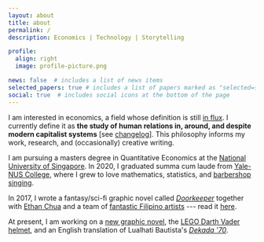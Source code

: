 ```yaml
---
layout: about
title: about
permalink: /
description: Economics | Technology | Storytelling

profile:
  align: right
  image: profile-picture.png

news: false  # includes a list of news items
selected_papers: true # includes a list of papers marked as "selected={true}"
social: true  # includes social icons at the bottom of the page
---
```


I am interested in economics, a field whose definition is still [in flux](https://en.wikipedia.org/wiki/Definitions_of_economics). I currently define it as __the study of human relations in, around, and despite modern capitalist systems__ [see [changelog](/economics-definitions)]. This philosophy informs my work, research, and (occasionally) creative writing.

I am pursuing a masters degree in Quantitative Economics at the [National University of Singapore](https://fass.nus.edu.sg/ecs/). In 2020, I graduated summa cum laude from [Yale-NUS College](https://www.yale-nus.edu.sg/), where I grew to love mathematics, statistics, and [barbershop singing](https://youtu.be/WP9ZUMi2uTc?t=1823).

In 2017, I wrote a fantasy/sci-fi graphic novel called [_Doorkeeper_](https://www.goodreads.com/book/show/36552949-doorkeeper) together with [Ethan Chua](https://twitter.com/daschuapital) and a team of [fantastic Filipino artists](https://doorkeeper-artists.carrd.co/) --- read it [here](https://issuu.com/scottchua/docs/doorkeeper).

At present, I am working on a [new graphic novel](https://twitter.com/scottleechua/status/1321059318549106688?s=20), the [LEGO Darth Vader helmet](https://www.lego.com/en-us/product/darth-vader-helmet-75304), and an English translation of Lualhati Bautista's <i>[Dekada '70](https://www.rappler.com/entertainment/theater/dekada-70-musical-review)</i>.